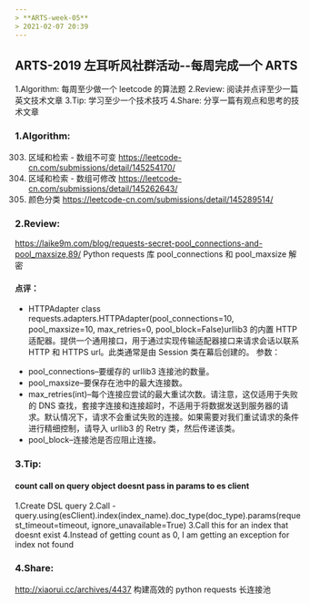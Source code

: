 ```yaml
---
> **ARTS-week-05**
> 2021-02-07 20:39
---
```



## ARTS-2019 左耳听风社群活动--每周完成一个 ARTS
1.Algorithm: 每周至少做一个 leetcode 的算法题
2.Review: 阅读并点评至少一篇英文技术文章
3.Tip: 学习至少一个技术技巧
4.Share: 分享一篇有观点和思考的技术文章

### 1.Algorithm:

303. 区域和检索 - 数组不可变 https://leetcode-cn.com/submissions/detail/145254170/
307. 区域和检索 - 数组可修改 https://leetcode-cn.com/submissions/detail/145262643/
75. 颜色分类 https://leetcode-cn.com/submissions/detail/145289514/

### 2.Review:

https://laike9m.com/blog/requests-secret-pool_connections-and-pool_maxsize,89/
Python requests 库 pool_connections 和 pool_maxsize 解密

#### 点评：

- HTTPAdapter
class requests.adapters.HTTPAdapter(pool_connections=10, pool_maxsize=10, max_retries=0, pool_block=False)urllib3 的内置 HTTP 适配器。提供一个通用接口，用于通过实现传输适配器接口来请求会话以联系 HTTP 和 HTTPS url。此类通常是由 Session 类在幕后创建的。
参数：
 * pool_connections–要缓存的 urllib3 连接池的数量。
 * pool_maxsize–要保存在池中的最大连接数。
 * max_retries(int)–每个连接应尝试的最大重试次数。请注意，这仅适用于失败的 DNS 查找，套接字连接和连接超时，不适用于将数据发送到服务器的请求。默认情况下，请求不会重试失败的连接。如果需要对我们重试请求的条件进行精细控制，请导入 urllib3 的 Retry 类，然后传递该类。
 * pool_block–连接池是否应阻止连接。

### 3.Tip:

#### count call on query object doesnt pass in params to es client
1.Create DSL query
2.Call - query.using(esClient).index(index_name).doc_type(doc_type).params(request_timeout=timeout, ignore_unavailable=True)
3.Call this for an index that doesnt exist
4.Instead of getting count as 0, I am getting an exception for index not found

### 4.Share:

http://xiaorui.cc/archives/4437
构建高效的 python requests 长连接池